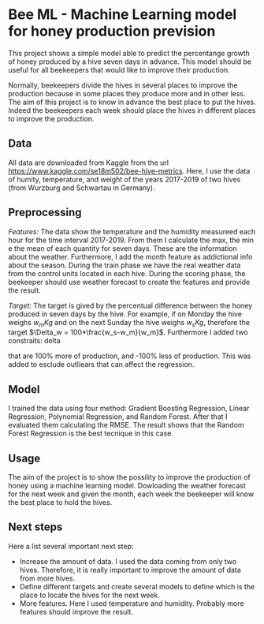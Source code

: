 # Bee ML - Machine Learning model for honey production prevision

This project shows a simple model able to predict the percentange growth of honey produced by a hive seven days in advance. This model should be useful for all beekeepers that would like to improve their production.

Normally, beekeepers divide the hives in several places to improve the production because in some places they produce more and in other less. The aim of this project is to know in advance the best place to put the hives. Indeed the beekeepers each week should place the hives in different places to improve the production. 

## Data 
All data are downloaded from Kaggle from the url https://www.kaggle.com/se18m502/bee-hive-metrics. Here, I use the data of humity, temperature, and weight of the years 2017-2019 of two hives (from Wurzburg and Schwartau in Germany).

## Preprocessing

*Features:* The data show the temperature and the humidity measureed each hour for the time interval 2017-2019. From them I calculate the max, the min e the mean of each quantity for seven days. These are the information about the weather. Furthermore, I add the month feature as addictional info about the season. During the train phase we have the real weather data from the control units located in each hive. During the scoring phase, the beekeeper should use weather forecast to create the features and provide the result.

*Target:* The target is gived by the percentual difference between the honey produced in seven days by the hive. For example, if on Monday the hive weighs $w_m Kg$ and on the next Sunday the hive weighs $w_s Kg$, therefore the target $\Delta_w = 100*\frac{w_s-w_m}{w_m}$. Furthermore I added two constraits: delta

that are 100% more of production, and -100% less of production. This was added to esclude outliears that can affect the regression.

## Model
I trained the data using four method: Gradient Boosting Regression, Linear Regression, Polynomial Regression, and Random Forest. After that I evaluated them calculating the RMSE. The result shows that the Random Forest Regression is the best tecnique in this case.

## Usage

The aim of the project is to show the possility to improve the production of honey using a machine learning model. Dowloading the weather forecast for the next week and given the month, each week the beekeeper will know the best place to hold the hives.

## Next steps
Here a list several important next step:
- Increase the amount of data. I used the data coming from only two hives. Therefore, it is really important to improve the amount of data from more hives.
- Define different targets and create several models to define which is the place to locate the hives for the next week.
- More features. Here I used temperature and humidity. Probably more features should improve the result. 
 
